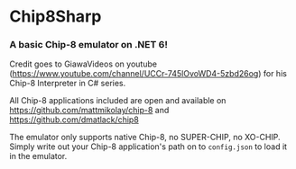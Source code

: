 # Chip8Sharp
### A basic Chip-8 emulator on .NET 6!

Credit goes to GiawaVideos on youtube (https://www.youtube.com/channel/UCCr-745lOvoWD4-5zbd26og) for his Chip-8 Interpreter in C# series. 

All Chip-8 applications included are open and available on https://github.com/mattmikolay/chip-8 and https://github.com/dmatlack/chip8

The emulator only supports native Chip-8, no SUPER-CHIP, no XO-CHIP. Simply write out your Chip-8 application's path on to `config.json` to load it in the emulator.
